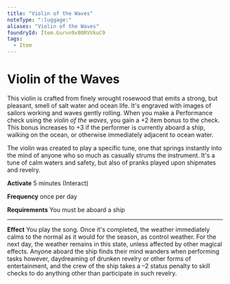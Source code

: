 ```yaml
---
title: "Violin of the Waves"
noteType: ":luggage:"
aliases: "Violin of the Waves"
foundryId: Item.Gurvn9x80RVVkuC9
tags:
  - Item
---
```


# Violin of the Waves

This violin is crafted from finely wrought rosewood that emits a strong, but pleasant, smell of salt water and ocean life. It's engraved with images of sailors working and waves gently rolling. When you make a Performance check using the _violin of the waves_, you gain a +2 item bonus to the check. This bonus increases to +3 if the performer is currently aboard a ship, walking on the ocean, or otherwise immediately adjacent to ocean water.

The violin was created to play a specific tune, one that springs instantly into the mind of anyone who so much as casually strums the instrument. It's a tune of calm waters and safety, but also of pranks played upon shipmates and revelry.

**Activate** 5 minutes (Interact)

**Frequency** once per day

**Requirements** You must be aboard a ship

* * *

**Effect** You play the song. Once it's completed, the weather immediately calms to the normal as it would for the season, as control weather. For the next day, the weather remains in this state, unless affected by other magical effects. Anyone aboard the ship finds their mind wanders when performing tasks however, daydreaming of drunken revelry or other forms of entertainment, and the crew of the ship takes a –2 status penalty to skill checks to do anything other than participate in such revelry.

